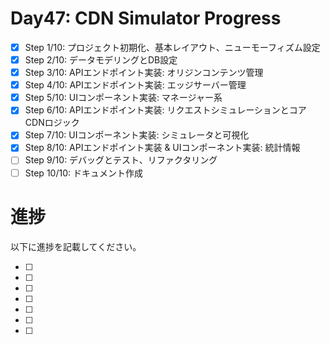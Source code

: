 # Day47: CDN Simulator Progress

- [x] Step 1/10: プロジェクト初期化、基本レイアウト、ニューモーフィズム設定
- [x] Step 2/10: データモデリングとDB設定
- [x] Step 3/10: APIエンドポイント実装: オリジンコンテンツ管理
- [x] Step 4/10: APIエンドポイント実装: エッジサーバー管理
- [x] Step 5/10: UIコンポーネント実装: マネージャー系
- [x] Step 6/10: APIエンドポイント実装: リクエストシミュレーションとコアCDNロジック
- [x] Step 7/10: UIコンポーネント実装: シミュレータと可視化
- [x] Step 8/10: APIエンドポイント実装 & UIコンポーネント実装: 統計情報
- [ ] Step 9/10: デバッグとテスト、リファクタリング
- [ ] Step 10/10: ドキュメント作成

# 進捗

以下に進捗を記載してください。


- [ ] 
- [ ] 
- [ ] 
- [ ] 
- [ ] 
- [ ] 
- [ ] 
